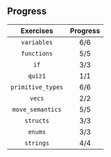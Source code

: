 ## Progress

|     Exercises     | Progress | 
|:-----------------:|:--------:| 
|    `variables`    |   6/6    | 
|    `functions`    |   5/5    | 
|       `if`        |   3/3    | 
|      `quiz1`      |   1/1    | 
| `primitive_types` |   6/6    |
|      `vecs`       |   2/2    |
| `move_semantics`  |   5/5    |
|     `structs`     |   3/3    |
|      `enums`      |   3/3    |
|     `strings`     |   4/4    |